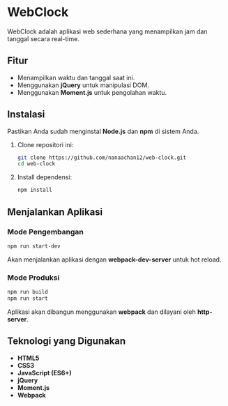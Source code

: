 # WebClock

WebClock adalah aplikasi web sederhana yang menampilkan jam dan tanggal secara real-time.

## Fitur
- Menampilkan waktu dan tanggal saat ini.
- Menggunakan **jQuery** untuk manipulasi DOM.
- Menggunakan **Moment.js** untuk pengolahan waktu.

## Instalasi

Pastikan Anda sudah menginstal **Node.js** dan **npm** di sistem Anda.

1. Clone repositori ini:
   ```sh
   git clone https://github.com/nanaachan12/web-clock.git
   cd web-clock
   ```

2. Install dependensi:
   ```sh
   npm install
   ```

## Menjalankan Aplikasi

### Mode Pengembangan
```sh
npm run start-dev
```
Akan menjalankan aplikasi dengan **webpack-dev-server** untuk hot reload.

### Mode Produksi
```sh
npm run build
npm run start
```
Aplikasi akan dibangun menggunakan **webpack** dan dilayani oleh **http-server**.

## Teknologi yang Digunakan
- **HTML5**
- **CSS3**
- **JavaScript (ES6+)**
- **jQuery**
- **Moment.js**
- **Webpack**

